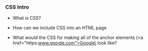 ### CSS Intro

* What is CSS?

* How can we include CSS into an HTML page

* What would the CSS for making all of the anchor elements (\<a href="https:www.google.com">Google\</a> look like?
